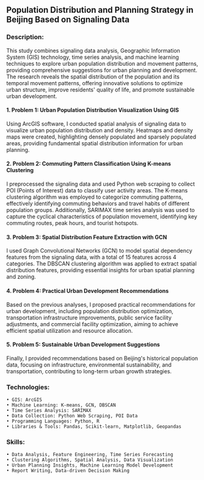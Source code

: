 ## Population Distribution and Planning Strategy in Beijing Based on Signaling Data
### Description:
This study combines signaling data analysis, Geographic Information System (GIS) technology, time series analysis, and machine learning techniques to explore urban population distribution and movement patterns, providing comprehensive suggestions for urban planning and development. The research reveals the spatial distribution of the population and its temporal movement patterns, offering innovative solutions to optimize urban structure, improve residents' quality of life, and promote sustainable urban development.
#### 1. Problem 1: Urban Population Distribution Visualization Using GIS
Using ArcGIS software, I conducted spatial analysis of signaling data to visualize urban population distribution and density. Heatmaps and density maps were created, highlighting densely populated and sparsely populated areas, providing fundamental spatial distribution information for urban planning.
#### 2. Problem 2: Commuting Pattern Classification Using K-means Clustering
I preprocessed the signaling data and used Python web scraping to collect POI (Points of Interest) data to classify user activity areas. The K-means clustering algorithm was employed to categorize commuting patterns, effectively identifying commuting behaviors and travel habits of different population groups. Additionally, SARIMAX time series analysis was used to capture the cyclical characteristics of population movement, identifying key commuting routes, peak hours, and tourist hotspots.
#### 3. Problem 3: Spatial Distribution Feature Extraction with GCN
I used Graph Convolutional Networks (GCN) to model spatial dependency features from the signaling data, with a total of 15 features across 4 categories. The DBSCAN clustering algorithm was applied to extract spatial distribution features, providing essential insights for urban spatial planning and zoning.
#### 4. Problem 4: Practical Urban Development Recommendations
Based on the previous analyses, I proposed practical recommendations for urban development, including population distribution optimization, transportation infrastructure improvements, public service facility adjustments, and commercial facility optimization, aiming to achieve efficient spatial utilization and resource allocation.
#### 5. Problem 5: Sustainable Urban Development Suggestions
Finally, I provided recommendations based on Beijing's historical population data, focusing on infrastructure, environmental sustainability, and transportation, contributing to long-term urban growth strategies.
### Technologies:
	• GIS: ArcGIS
	• Machine Learning: K-means, GCN, DBSCAN
	• Time Series Analysis: SARIMAX
	• Data Collection: Python Web Scraping, POI Data
	• Programming Languages: Python, R
	• Libraries & Tools: Pandas, Scikit-learn, Matplotlib, Geopandas
### Skills:
	• Data Analysis, Feature Engineering, Time Series Forecasting
	• Clustering Algorithms, Spatial Analysis, Data Visualization
	• Urban Planning Insights, Machine Learning Model Development
	• Report Writing, Data-driven Decision Making

